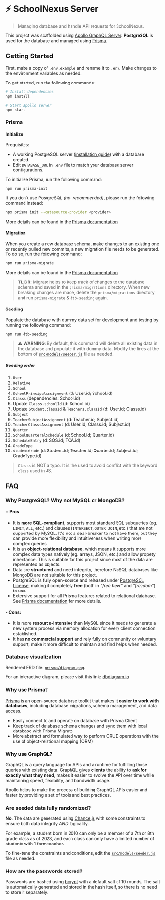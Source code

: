 # :zap: SchoolNexus Server

> Managing database and handle API requests for SchoolNexus.

This project was scaffolded using [Apollo GraphQL Server](https://www.apollographql.com/docs/apollo-server). **PostgreSQL** is used for the database and managed using [Prisma](https://www.prisma.io/).

## Getting Started

First, make a copy of `.env.example` and rename it to `.env`. Make changes to the environment variables as needed.

To get started, run the following commands:

```bash
# Install dependencies
npm install

# Start Apollo server
npm start
```

### Prisma

#### Initialize

Prequisites:

-   A working PostgreSQL server ([installation guide](https://www.postgresqltutorial.com/postgresql-getting-started/install-postgresql/)) with a database created.
-   Edit `DATABASE_URL` in `.env` file to match your database server configurations.

To initialize Prisma, run the following command:

```bash
npm run prisma-init
```

If you don't use PostgreSQL _(not recommended)_, please run the following command instead:

```bash
npx prisma init --datasource-provider <provider>
```

More details can be found in the [Prisma documentation](https://www.prisma.io/docs/getting-started/setup-prisma/start-from-scratch).

#### Migration

When you create a new database schema, make changes to an existing one or recently pulled new commits, a new migration file needs to be generated. To do so, run the following command:

```bash
npm run prisma-migrate
```

More details can be found in the [Prisma documentation](https://www.prisma.io/docs/concepts/components/prisma-migrate).

> **TL;DR**: Migrate helps to keep track of changes to the database schema and saved in the `prisma/migrations` directory. When new breaking changes are made, delete the `prisma/migrations` directory and run `prisma-migrate` & `dtb-seeding` again.

#### Seeding

Populate the database with dummy data set for development and testing by running the following command:

```bash
npm run dtb-seeding
```

> :warning: **WARNING**: By default, this command will delete all existing data in the database and populate it with dummy data. Modify the lines at the bottom of [`src/models/seeder.js`](/SchoolNexus-Server/src/models/seeder.js) file as needed.

##### Seeding order

1. `User`
1. `Relative`
1. `School`
1. `SchoolPrincipalAssignment` (d: User.id; School.id)
1. `Classs` (dependencies: School.id)
1. Update `Classs.schoolId` (d: School.id)
1. Update `Student.classId` & `Teachers.classId` (d: User.id; Classs.id)
1. `Subject`
1. `TeacherSubjectAssignment` (d: Teacher.id; Subject.id)
1. `TeacherClasssAssignment` (d: User.id; Classs.id; Subject.id)
1. `Quarter`
1. `SchoolQuarteralSchedule` (d: School.id; Quarter.id)
1. `ScheduleEntry` (d: SQS.id; TCA.id)
1. `GradeType`
1. `StudentGrade` (d: Student.id; Teacher.id; Quarter.id; Subject.id; GradeType.id)

> `Classs` is NOT a typo. It is the used to avoid conflict with the keyword `class` used in JS.

## FAQ

### Why PostgreSQL? Why not MySQL or MongoDB?

#### \+ Pros

-   It is **more SQL-compliant**, supports most standard SQL subqueries (eg. `LIMIT`, `ALL`, etc.) and clauses (`INTERSECT`, `OUTER JOIN`, etc.) that are not supported by MySQL. It's not a deal-breaker to not have them, but they can provide more flexibility and intuitiveness when writing more complex queries.
-   It is an **object-relational database**, which means it supports more complex data types natively (eg. arrays, JSON, etc.) and allow propety inheritance. This is suitable for this project since most of the data are represented as objects.
-   Data are **structured** and need integrity, therefore NoSQL databases like MongoDB are not suitable for this project.
-   PostgreSQL is fully open-source and released under [PostgreSQL License](https://www.postgresql.org/about/licence/), making it completely **free** (both in _"free beer"_ and _"freedom"_) to use.
-   Extensive support for all Prisma features related to relational database. See [Prisma documentation](https://www.prisma.io/docs/reference/database-reference/database-features) for more details.

#### \- Cons:

-   It is more **resource-intensive** than MySQL since it needs to generate a new system process via memory allocation for every client connection established.
-   It has **no commercial support** and rely fully on community or voluntary support, make it more difficult to maintain and find helps when needed.

### Database visualization

Rendered ERD file: [`prisma/diagram.png`](/SchoolNexus-Server/prisma/diagram.png).

For an interactive diagram, please visit this link: [dbdiagram.io](https://dbdiagram.io/d/CS207b-Database-Schema-65605c8e3be1495787a68a95)

### Why use Prisma?

[Prisma](https://www.prisma.io) is an open-source database toolkit that makes it **easier to work with databases**, including database migrations, schema management, and data access.

-   Easily connect to and operate on database with Prisma Client
-   Keep track of database schema changes and sync them with local database with Prisma Migrate
-   More abstract and formulated way to perform CRUD operations with the use of object-relational mapping (ORM)

### Why use GraphQL?

GraphQL is a query language for APIs and a runtime for fulfilling those queries with existing data. GraphQL gives **clients** the ability to **ask for exactly what they need**, makes it easier to evolve the API over time while maintaining speed, flexibility, and bandwidth usage.

Apollo helps to make the process of building GraphQL APIs easier and faster by providing a set of tools and best practices.

### Are seeded data fully randomized?

**No**. The data are generated using [Chance.js](https://chancejs.com/) with some constraints to ensure both data integrity _AND_ logicality.

For example, a student born in 2010 can only be a member of a 7th or 8th grade class as of 2023, and each class can only have a limited number of students with 1 form teacher.

To fine-tune the constraints and conditions, edit the [`src/models/seeder.js`](/SchoolNexus-Server/src/models/seeder.js) file as needed.

### How are the passwords stored?

Passwords are hashed using [bcrypt](https://www.npmjs.com/package/bcrypt) with a default salt of 10 rounds. The salt is automatically generated and stored in the hash itself, so there is no need to store it separately.
